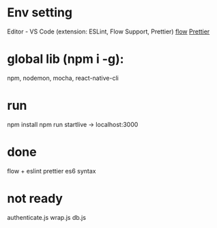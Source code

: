 # Env setting

Editor - VS Code (extension: ESLint, Flow Support, Prettier)
[flow](https://flow.org/)
[Prettier](https://prettier.io/)

# global lib (npm i -g):

npm, nodemon, mocha, react-native-cli

# run

npm install
npm run startlive -> localhost:3000

# done

flow + eslint
prettier
es6 syntax

# not ready

authenticate.js
wrap.js
db.js
